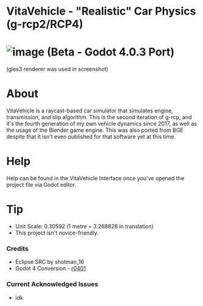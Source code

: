 # VitaVehicle - "Realistic" Car Physics (g-rcp2/RCP4)
# ![image](https://github.com/jreo03/g-rcp2/assets/88580430/7bc9ad0f-bc1e-4500-8712-d5b1b93193d5) (Beta - Godot 4.0.3 Port)
(gles3 renderer was used in screenshot)

# About
VitaVehicle is a raycast-based car simulator that simulates engine, transmission, and slip algorithm. This is the second iteration of g-rcp, and it's the fourth generation of my own vehicle dynamics since 2017, as well as the usage of the Blender game engine. This was also ported from BGE despite that it isn't even published for that software yet at this time.

# Help
Help can be found in the VitaVehicle Interface once you've opened the project file via Godot editor.

# Tip
* Unit Scale: 0.30592 (1 metre = 3.268828 in translation)
* This project isn't novice-friendly.

### Credits
* Eclipse SRC by shotman_16
* Godot 4 Conversion - [r0401](https://github.com/r0401)

### Current Acknowledged Issues
* idk
